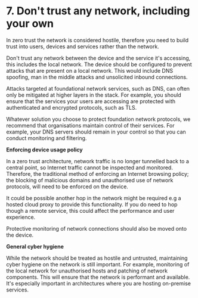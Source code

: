 # 7. Don't trust any network, including your own

In zero trust the network is considered hostile, therefore you need to build trust into users, devices and services rather than the network.

Don't trust any network between the device and the service it's accessing, this includes the local network. The device should be configured to prevent attacks that are present on a local network. This would include DNS spoofing, man in the middle attacks and unsolicited inbound connections.

Attacks targeted at foundational network services, such as DNS, can often only be mitigated at higher layers in the stack. For example, you should ensure that the services your users are accessing are protected with authenticated and encrypted protocols, such as TLS.

Whatever solution you choose to protect foundation network protocols, we recommend that organisations maintain control of their services. For example, your DNS servers should remain in your control so that you can conduct monitoring and filtering.

**Enforcing device usage policy**

In a zero trust architecture, network traffic is no longer tunnelled back to a central point, so Internet traffic cannot be inspected and monitored. Therefore, the traditional method of enforcing an Internet browsing policy; the blocking of malicious domains and unauthorised use of network protocols, will need to be enforced on the device.

It could be possible another hop in the network might be required e.g a hosted cloud proxy to provide this functionality. If you do need to hop though a remote service, this could affect the performance and user experience.

Protective monitoring of network connections should also be moved onto the device.

**General cyber hygiene**

While the network should be treated as hostile and untrusted, maintaining cyber hygiene on the network is still important. For example, monitoring of the local network for unauthorised hosts and patching of network components. This will ensure that the network is performant and available. It's especially important in architectures where you are hosting on-premise services.
